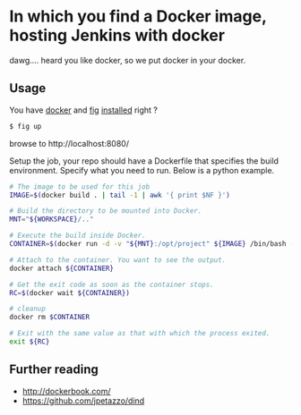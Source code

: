 In which you find a Docker image, hosting Jenkins with docker 
=============================================================

dawg.... heard you like docker, so we put docker in your docker.

Usage
-----
You have [docker](https://docs.docker.com/installation/) and [fig](http://www.fig.sh/install.html) [installed](https://github.com/muccg/ccg-devsetup) right ?

``` bash
$ fig up
```

browse to http://localhost:8080/

Setup the job, your repo should have a Dockerfile that specifies the build environment. Specify what you need to run. Below is a python example.

``` bash
# The image to be used for this job
IMAGE=$(docker build . | tail -1 | awk '{ print $NF }')

# Build the directory to be mounted into Docker.
MNT="${WORKSPACE}/.."

# Execute the build inside Docker.
CONTAINER=$(docker run -d -v "${MNT}:/opt/project" ${IMAGE} /bin/bash -c 'cd /workspace && python setup.py')

# Attach to the container. You want to see the output.
docker attach ${CONTAINER}

# Get the exit code as soon as the container stops.
RC=$(docker wait ${CONTAINER})

# cleanup
docker rm $CONTAINER

# Exit with the same value as that with which the process exited.
exit ${RC}
```

Further reading
---------------
* http://dockerbook.com/
* https://github.com/jpetazzo/dind

